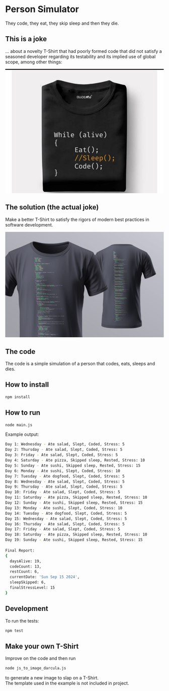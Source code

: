 # Person Simulator

They code, they eat, they skip sleep and then they die.

## This is a joke

... about a novelty T-Shirt that had poorly formed code that did not satisfy a seasoned developer regarding its testability and its implied use of global scope, among other things:

![unsatisfying T-Shirt design](doc/1724688200732.jpg)

## The solution (the actual joke)

Make a better T-Shirt to satisfy the rigors of modern best practices in software development.

![satisfying T-Shirt design](doc/code-tshirt.jpg)

## The code

The code is a simple simulation of a person that codes, eats, sleeps and dies.

## How to install
  
```bash
npm install
```

## How to run

```bash
node main.js
```

Example output:

```bash
Day 1: Wednesday - Ate salad, Slept, Coded, Stress: 5
Day 2: Thursday - Ate salad, Slept, Coded, Stress: 5
Day 3: Friday - Ate salad, Slept, Coded, Stress: 5
Day 4: Saturday - Ate pizza, Skipped sleep, Rested, Stress: 10
Day 5: Sunday - Ate sushi, Skipped sleep, Rested, Stress: 15
Day 6: Monday - Ate sushi, Slept, Coded, Stress: 10
Day 7: Tuesday - Ate dogfood, Slept, Coded, Stress: 5
Day 8: Wednesday - Ate salad, Slept, Coded, Stress: 5
Day 9: Thursday - Ate salad, Slept, Coded, Stress: 5
Day 10: Friday - Ate salad, Slept, Coded, Stress: 5
Day 11: Saturday - Ate pizza, Skipped sleep, Rested, Stress: 10
Day 12: Sunday - Ate sushi, Skipped sleep, Rested, Stress: 15
Day 13: Monday - Ate sushi, Slept, Coded, Stress: 10
Day 14: Tuesday - Ate dogfood, Slept, Coded, Stress: 5
Day 15: Wednesday - Ate salad, Slept, Coded, Stress: 5
Day 16: Thursday - Ate salad, Slept, Coded, Stress: 5
Day 17: Friday - Ate salad, Slept, Coded, Stress: 5
Day 18: Saturday - Ate pizza, Skipped sleep, Rested, Stress: 10
Day 19: Sunday - Ate sushi, Skipped sleep, Rested, Stress: 15

Final Report:
{
  daysAlive: 19,
  codeCount: 13,
  restCount: 6,
  currentDate: 'Sun Sep 15 2024',
  sleepSkipped: 6,
  finalStressLevel: 15
}
```

## Development

To run the tests:

```bash
npm test
```

## Make your own T-Shirt

Improve on the code and then run

```bash
node js_to_image_darcula.js
```

to generate a new image to slap on a T-Shirt.  
The template used in the example is not included in project.
